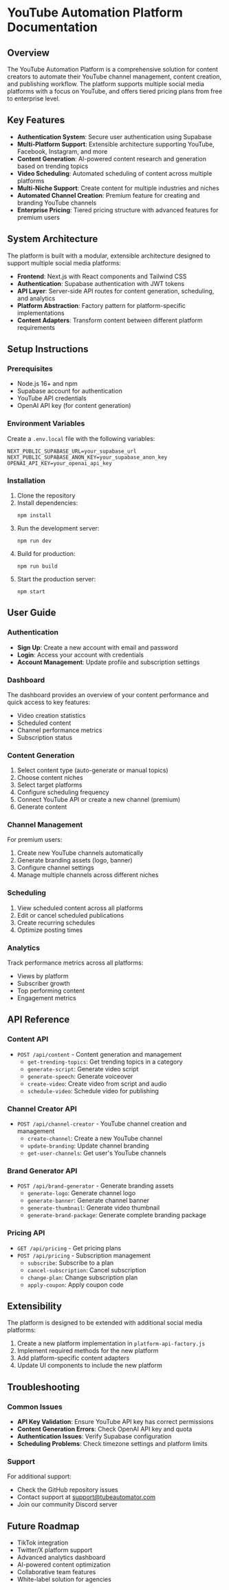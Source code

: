 # YouTube Automation Platform Documentation

## Overview

The YouTube Automation Platform is a comprehensive solution for content creators to automate their YouTube channel management, content creation, and publishing workflow. The platform supports multiple social media platforms with a focus on YouTube, and offers tiered pricing plans from free to enterprise level.

## Key Features

- **Authentication System**: Secure user authentication using Supabase
- **Multi-Platform Support**: Extensible architecture supporting YouTube, Facebook, Instagram, and more
- **Content Generation**: AI-powered content research and generation based on trending topics
- **Video Scheduling**: Automated scheduling of content across multiple platforms
- **Multi-Niche Support**: Create content for multiple industries and niches
- **Automated Channel Creation**: Premium feature for creating and branding YouTube channels
- **Enterprise Pricing**: Tiered pricing structure with advanced features for premium users

## System Architecture

The platform is built with a modular, extensible architecture designed to support multiple social media platforms:

- **Frontend**: Next.js with React components and Tailwind CSS
- **Authentication**: Supabase authentication with JWT tokens
- **API Layer**: Server-side API routes for content generation, scheduling, and analytics
- **Platform Abstraction**: Factory pattern for platform-specific implementations
- **Content Adapters**: Transform content between different platform requirements

## Setup Instructions

### Prerequisites

- Node.js 16+ and npm
- Supabase account for authentication
- YouTube API credentials
- OpenAI API key (for content generation)

### Environment Variables

Create a `.env.local` file with the following variables:

```
NEXT_PUBLIC_SUPABASE_URL=your_supabase_url
NEXT_PUBLIC_SUPABASE_ANON_KEY=your_supabase_anon_key
OPENAI_API_KEY=your_openai_api_key
```

### Installation

1. Clone the repository
2. Install dependencies:
   ```
   npm install
   ```
3. Run the development server:
   ```
   npm run dev
   ```
4. Build for production:
   ```
   npm run build
   ```
5. Start the production server:
   ```
   npm start
   ```

## User Guide

### Authentication

- **Sign Up**: Create a new account with email and password
- **Login**: Access your account with credentials
- **Account Management**: Update profile and subscription settings

### Dashboard

The dashboard provides an overview of your content performance and quick access to key features:
- Video creation statistics
- Scheduled content
- Channel performance metrics
- Subscription status

### Content Generation

1. Select content type (auto-generate or manual topics)
2. Choose content niches
3. Select target platforms
4. Configure scheduling frequency
5. Connect YouTube API or create a new channel (premium)
6. Generate content

### Channel Management

For premium users:
1. Create new YouTube channels automatically
2. Generate branding assets (logo, banner)
3. Configure channel settings
4. Manage multiple channels across different niches

### Scheduling

1. View scheduled content across all platforms
2. Edit or cancel scheduled publications
3. Create recurring schedules
4. Optimize posting times

### Analytics

Track performance metrics across all platforms:
- Views by platform
- Subscriber growth
- Top performing content
- Engagement metrics

## API Reference

### Content API

- `POST /api/content` - Content generation and management
  - `get-trending-topics`: Get trending topics in a category
  - `generate-script`: Generate video script
  - `generate-speech`: Generate voiceover
  - `create-video`: Create video from script and audio
  - `schedule-video`: Schedule video for publishing

### Channel Creator API

- `POST /api/channel-creator` - YouTube channel creation and management
  - `create-channel`: Create a new YouTube channel
  - `update-branding`: Update channel branding
  - `get-user-channels`: Get user's YouTube channels

### Brand Generator API

- `POST /api/brand-generator` - Generate branding assets
  - `generate-logo`: Generate channel logo
  - `generate-banner`: Generate channel banner
  - `generate-thumbnail`: Generate video thumbnail
  - `generate-brand-package`: Generate complete branding package

### Pricing API

- `GET /api/pricing` - Get pricing plans
- `POST /api/pricing` - Subscription management
  - `subscribe`: Subscribe to a plan
  - `cancel-subscription`: Cancel subscription
  - `change-plan`: Change subscription plan
  - `apply-coupon`: Apply coupon code

## Extensibility

The platform is designed to be extended with additional social media platforms:

1. Create a new platform implementation in `platform-api-factory.js`
2. Implement required methods for the new platform
3. Add platform-specific content adapters
4. Update UI components to include the new platform

## Troubleshooting

### Common Issues

- **API Key Validation**: Ensure YouTube API key has correct permissions
- **Content Generation Errors**: Check OpenAI API key and quota
- **Authentication Issues**: Verify Supabase configuration
- **Scheduling Problems**: Check timezone settings and platform limits

### Support

For additional support:
- Check the GitHub repository issues
- Contact support at support@tubeautomator.com
- Join our community Discord server

## Future Roadmap

- TikTok integration
- Twitter/X platform support
- Advanced analytics dashboard
- AI-powered content optimization
- Collaborative team features
- White-label solution for agencies
